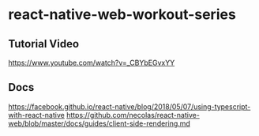 # react-native-web-workout-series


## Tutorial Video
https://www.youtube.com/watch?v=_CBYbEGvxYY


## Docs
https://facebook.github.io/react-native/blog/2018/05/07/using-typescript-with-react-native
https://github.com/necolas/react-native-web/blob/master/docs/guides/client-side-rendering.md